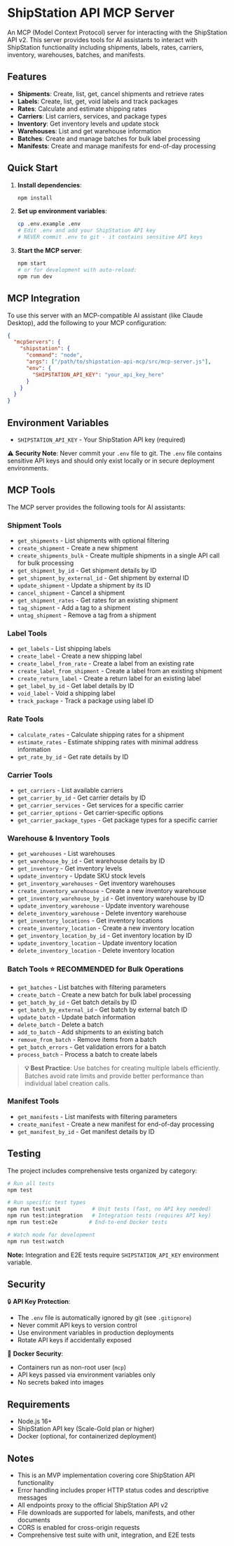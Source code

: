 # ShipStation API MCP Server

An MCP (Model Context Protocol) server for interacting with the ShipStation API v2. This server provides tools for AI assistants to interact with ShipStation functionality including shipments, labels, rates, carriers, inventory, warehouses, batches, and manifests.

## Features

- **Shipments**: Create, list, get, cancel shipments and retrieve rates
- **Labels**: Create, list, get, void labels and track packages
- **Rates**: Calculate and estimate shipping rates
- **Carriers**: List carriers, services, and package types
- **Inventory**: Get inventory levels and update stock
- **Warehouses**: List and get warehouse information
- **Batches**: Create and manage batches for bulk label processing
- **Manifests**: Create and manage manifests for end-of-day processing

## Quick Start

1. **Install dependencies**:
   ```bash
   npm install
   ```

2. **Set up environment variables**:
   ```bash
   cp .env.example .env
   # Edit .env and add your ShipStation API key
   # NEVER commit .env to git - it contains sensitive API keys
   ```

3. **Start the MCP server**:
   ```bash
   npm start
   # or for development with auto-reload:
   npm run dev
   ```

## MCP Integration

To use this server with an MCP-compatible AI assistant (like Claude Desktop), add the following to your MCP configuration:

```json
{
  "mcpServers": {
    "shipstation": {
      "command": "node",
      "args": ["/path/to/shipstation-api-mcp/src/mcp-server.js"],
      "env": {
        "SHIPSTATION_API_KEY": "your_api_key_here"
      }
    }
  }
}
```

## Environment Variables

- `SHIPSTATION_API_KEY` - Your ShipStation API key (required)

⚠️ **Security Note**: Never commit your `.env` file to git. The `.env` file contains sensitive API keys and should only exist locally or in secure deployment environments.

## MCP Tools

The MCP server provides the following tools for AI assistants:

### Shipment Tools
- `get_shipments` - List shipments with optional filtering
- `create_shipment` - Create a new shipment
- `create_shipments_bulk` - Create multiple shipments in a single API call for bulk processing
- `get_shipment_by_id` - Get shipment details by ID
- `get_shipment_by_external_id` - Get shipment by external ID
- `update_shipment` - Update a shipment by its ID
- `cancel_shipment` - Cancel a shipment
- `get_shipment_rates` - Get rates for an existing shipment
- `tag_shipment` - Add a tag to a shipment
- `untag_shipment` - Remove a tag from a shipment

### Label Tools
- `get_labels` - List shipping labels
- `create_label` - Create a new shipping label
- `create_label_from_rate` - Create a label from an existing rate
- `create_label_from_shipment` - Create a label from an existing shipment
- `create_return_label` - Create a return label for an existing label
- `get_label_by_id` - Get label details by ID
- `void_label` - Void a shipping label
- `track_package` - Track a package using label ID

### Rate Tools
- `calculate_rates` - Calculate shipping rates for a shipment
- `estimate_rates` - Estimate shipping rates with minimal address information
- `get_rate_by_id` - Get rate details by ID

### Carrier Tools
- `get_carriers` - List available carriers
- `get_carrier_by_id` - Get carrier details by ID
- `get_carrier_services` - Get services for a specific carrier
- `get_carrier_options` - Get carrier-specific options
- `get_carrier_package_types` - Get package types for a specific carrier

### Warehouse & Inventory Tools
- `get_warehouses` - List warehouses
- `get_warehouse_by_id` - Get warehouse details by ID
- `get_inventory` - Get inventory levels
- `update_inventory` - Update SKU stock levels
- `get_inventory_warehouses` - Get inventory warehouses
- `create_inventory_warehouse` - Create a new inventory warehouse
- `get_inventory_warehouse_by_id` - Get inventory warehouse by ID
- `update_inventory_warehouse` - Update inventory warehouse
- `delete_inventory_warehouse` - Delete inventory warehouse
- `get_inventory_locations` - Get inventory locations
- `create_inventory_location` - Create a new inventory location
- `get_inventory_location_by_id` - Get inventory location by ID
- `update_inventory_location` - Update inventory location
- `delete_inventory_location` - Delete inventory location

### Batch Tools ⭐ **RECOMMENDED for Bulk Operations**
- `get_batches` - List batches with filtering parameters
- `create_batch` - Create a new batch for bulk label processing
- `get_batch_by_id` - Get batch details by ID
- `get_batch_by_external_id` - Get batch by external batch ID
- `update_batch` - Update batch information
- `delete_batch` - Delete a batch
- `add_to_batch` - Add shipments to an existing batch
- `remove_from_batch` - Remove items from a batch
- `get_batch_errors` - Get validation errors for a batch
- `process_batch` - Process a batch to create labels

> **💡 Best Practice**: Use batches for creating multiple labels efficiently. Batches avoid rate limits and provide better performance than individual label creation calls.

### Manifest Tools
- `get_manifests` - List manifests with filtering parameters
- `create_manifest` - Create a new manifest for end-of-day processing
- `get_manifest_by_id` - Get manifest details by ID

## Testing

The project includes comprehensive tests organized by category:

```bash
# Run all tests
npm test

# Run specific test types
npm run test:unit          # Unit tests (fast, no API key needed)
npm run test:integration   # Integration tests (requires API key)  
npm run test:e2e          # End-to-end Docker tests

# Watch mode for development
npm run test:watch
```

**Note:** Integration and E2E tests require `SHIPSTATION_API_KEY` environment variable.

## Security

🔒 **API Key Protection**: 
- The `.env` file is automatically ignored by git (see `.gitignore`)
- Never commit API keys to version control
- Use environment variables in production deployments
- Rotate API keys if accidentally exposed

🐳 **Docker Security**:
- Containers run as non-root user (`mcp`)
- API keys passed via environment variables only
- No secrets baked into images

## Requirements

- Node.js 16+
- ShipStation API key (Scale-Gold plan or higher)
- Docker (optional, for containerized deployment)

## Notes

- This is an MVP implementation covering core ShipStation API functionality
- Error handling includes proper HTTP status codes and descriptive messages
- All endpoints proxy to the official ShipStation API v2
- File downloads are supported for labels, manifests, and other documents
- CORS is enabled for cross-origin requests
- Comprehensive test suite with unit, integration, and E2E tests